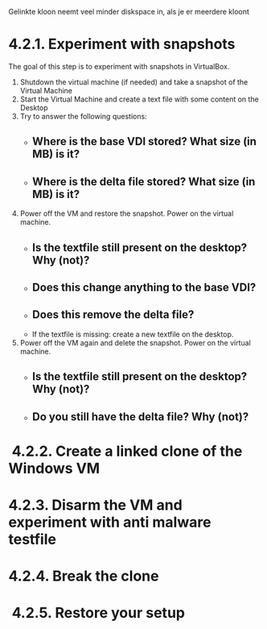 Gelinkte kloon neemt veel minder diskspace in, als je er meerdere kloont

# 4.2.1. Experiment with snapshots

The goal of this step is to experiment with snapshots in VirtualBox.

1.  Shutdown the virtual machine (if needed) and take a snapshot of the Virtual Machine
2.  Start the Virtual Machine and create a text file with some content on the Desktop
3.  Try to answer the following questions:
    -   Where is the base VDI stored? What size (in MB) is it?
	    - 
    -   Where is the delta file stored? What size (in MB) is it?
	    - 
4.  Power off the VM and restore the snapshot. Power on the virtual machine.
    -   Is the textfile still present on the desktop? Why (not)?
	    - 
    -   Does this change anything to the base VDI?
	    - 
    -   Does this remove the delta file?
	    - 
    -   If the textfile is missing: create a new textfile on the desktop.
5.  Power off the VM again and delete the snapshot. Power on the virtual machine.
    -   Is the textfile still present on the desktop? Why (not)?
	    - 
    -   Do you still have the delta file? Why (not)?
	    - 

#  4.2.2. Create a linked clone of the Windows VM

# 4.2.3. Disarm the VM and experiment with anti malware testfile

# 4.2.4. Break the clone

#  4.2.5. Restore your setup
